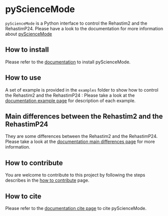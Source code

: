 # pyScienceMode
`pyScienceMode` is a Python interface to control the Rehastim2 and the RehastimP24. 
Please have a look to the documentation for more information about [pyScienceMode](https://pysciencemode2.readthedocs.io/en/latest/)
## How to install
Please refer to the [documentation](https://pysciencemode2.readthedocs.io/en/latest/install.html#) to install pyScienceMode. 


## How to use
A set of example is provided in the `examples` folder to show how to control the Rehastim2 and the RehastimP24 :
Please take a look at the [documentation example page](https://pysciencemode2.readthedocs.io/en/latest/example.html) for description of each example.

## Main differences between the Rehastim2 and the RehastimP24
They are some differences between the Rehastim2 and the RehastimP24.
Please take a look at the [documentation main differences page](https://pysciencemode2.readthedocs.io/en/latest/main_differences.html) for more information.

## How to contribute
You are welcome to contribute to this project by following the steps describes in the 
[how to contribute](https://pysciencemode2.readthedocs.io/en/latest/contributing.html#) page.

## How to cite
Please refer to the [documentation cite page](https://pysciencemode2.readthedocs.io/en/latest/cite.html) to cite pyScienceMode.

